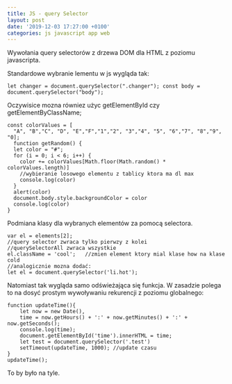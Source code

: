 ```yaml
---
title: JS - query Selector
layout: post
date: '2019-12-03 17:27:00 +0100'
categories: js javascript app web
---
```


Wywołania query selectorów z drzewa DOM dla HTML z poziomu javascripta. 


Standardowe wybranie lementu w js wygląda tak:

`let changer = document.querySelector(".changer");
const body = document.querySelector("body");`

Oczywisice mozna równiez użyc getElementById czy getElementByClassName;
```
const colorValues = [
  "A", "B","C", "D", "E","F","1","2", "3","4", "5", "6","7", "8","9", "0];
  function getRandom() {
  let color = "#";
  for (i = 0; i < 6; i++) {
    color += colorValues[Math.floor(Math.random() * colorValues.length)] 
    //wybieranie losowego elementu z tablicy ktora ma dl max
    console.log(color)
  }
  alert(color)
  document.body.style.backgroundColor = color
  console.log(color)
}
```

Podmiana klasy dla wybranych elementów za pomocą selectora.

```
var el = elements[2];
//query selector zwraca tylko pierwzy z kolei
//querySelectorAll zwraca wszystkie
el.className = 'cool';   //zmien element ktory mial klase how na klase cold
//analogicznie mozna dodać:
let el = document.querySelector('li.hot');
```
Natomiast tak wygląda samo odświeżająca się funkcja. W zasadzie polega to na dosyć prostym wywoływaniu rekurencji z poziomu globalnego:


```
function updateTime(){
    let now = new Date(),
    time = now.getHours() + ':' + now.getMinutes() + ':' + now.getSeconds();
    console.log(time);
    document.getElementById('time').innerHTML = time;
    let test = document.querySelector('.test')
    setTimeout(updateTime, 1000); //update czasu
}
updateTime();
```

To by było na tyle.

